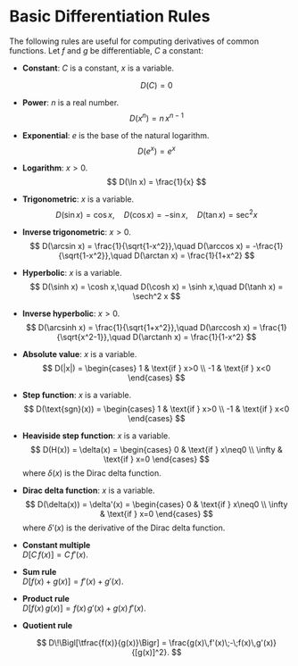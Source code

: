 # Basic Differentiation Rules

The following rules are useful for computing derivatives of common functions.
Let $f$ and $g$ be differentiable, $C$ a constant:
- **Constant**: $C$ is a constant, $x$ is a variable.

  $$
    D(C) = 0
  $$
- **Power**: $n$ is a real number.
  $$
    D(x^n) = n\,x^{n-1}
  $$
- **Exponential**: $e$ is the base of the natural logarithm.
  $$
    D(e^x) = e^x
  $$
- **Logarithm**: $x>0$.
  $$
    D(\ln x) = \frac{1}{x}
  $$
- **Trigonometric**: $x$ is a variable.
  $$
    D(\sin x) = \cos x,\quad
    D(\cos x) = -\sin x,\quad
    D(\tan x) = \sec^2 x
  $$
- **Inverse trigonometric**: $x>0$.
  $$
    D(\arcsin x) = \frac{1}{\sqrt{1-x^2}},\quad
    D(\arccos x) = -\frac{1}{\sqrt{1-x^2}},\quad
    D(\arctan x) = \frac{1}{1+x^2}
  $$
- **Hyperbolic**: $x$ is a variable.
  $$
    D(\sinh x) = \cosh x,\quad
    D(\cosh x) = \sinh x,\quad
    D(\tanh x) = \sech^2 x
  $$
- **Inverse hyperbolic**: $x>0$.
  $$
    D(\arcsinh x) = \frac{1}{\sqrt{1+x^2}},\quad
    D(\arccosh x) = \frac{1}{\sqrt{x^2-1}},\quad
    D(\arctanh x) = \frac{1}{1-x^2}
  $$
- **Absolute value**: $x$ is a variable.
  $$
    D(|x|) = \begin{cases}
      1 & \text{if } x>0 \\
      -1 & \text{if } x<0
    \end{cases}
  $$
- **Step function**: $x$ is a variable.
  $$
    D(\text{sgn}(x)) = \begin{cases}
      1 & \text{if } x>0 \\
      -1 & \text{if } x<0
    \end{cases}
  $$
- **Heaviside step function**: $x$ is a variable.
  $$
    D(H(x)) = \delta(x) = \begin{cases}
      0 & \text{if } x\neq0 \\
      \infty & \text{if } x=0
    \end{cases}
  $$
  where $\delta(x)$ is the Dirac delta function.
- **Dirac delta function**: $x$ is a variable.
  $$
    D(\delta(x)) = \delta'(x) = \begin{cases}
      0 & \text{if } x\neq0 \\
      \infty & \text{if } x=0
    \end{cases}
  $$
    where $\delta'(x)$ is the derivative of the Dirac delta function.

- **Constant multiple**  
  $\displaystyle D\bigl[C\,f(x)\bigr] = C\,f'(x)$.
- **Sum rule**  
  $\displaystyle D\bigl[f(x)+g(x)\bigr] = f'(x)+g'(x)$.
- **Product rule**  
  $\displaystyle D\bigl[f(x)\,g(x)\bigr] = f(x)\,g'(x) + g(x)\,f'(x)$.
- **Quotient rule**  

  $$
    D\!\Bigl[\tfrac{f(x)}{g(x)}\Bigr]
    = \frac{g(x)\,f'(x)\;-\;f(x)\,g'(x)}{[g(x)]^2}.
  $$
